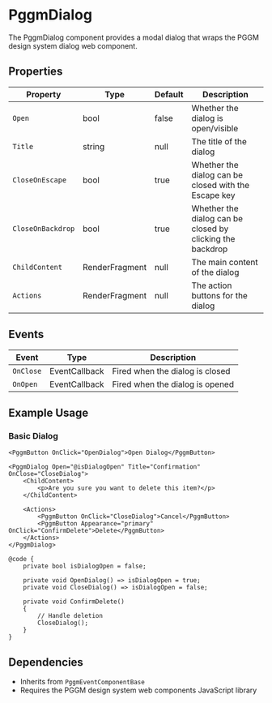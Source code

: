 # PggmDialog

The PggmDialog component provides a modal dialog that wraps the PGGM design system dialog web component.

## Properties

| Property | Type | Default | Description |
|----------|------|---------|-------------|
| `Open` | bool | false | Whether the dialog is open/visible |
| `Title` | string | null | The title of the dialog |
| `CloseOnEscape` | bool | true | Whether the dialog can be closed with the Escape key |
| `CloseOnBackdrop` | bool | true | Whether the dialog can be closed by clicking the backdrop |
| `ChildContent` | RenderFragment | null | The main content of the dialog |
| `Actions` | RenderFragment | null | The action buttons for the dialog |

## Events

| Event | Type | Description |
|-------|------|-------------|
| `OnClose` | EventCallback | Fired when the dialog is closed |
| `OnOpen` | EventCallback | Fired when the dialog is opened |

## Example Usage

### Basic Dialog

```razor
<PggmButton OnClick="OpenDialog">Open Dialog</PggmButton>

<PggmDialog Open="@isDialogOpen" Title="Confirmation" OnClose="CloseDialog">
    <ChildContent>
        <p>Are you sure you want to delete this item?</p>
    </ChildContent>
    
    <Actions>
        <PggmButton OnClick="CloseDialog">Cancel</PggmButton>
        <PggmButton Appearance="primary" OnClick="ConfirmDelete">Delete</PggmButton>
    </Actions>
</PggmDialog>

@code {
    private bool isDialogOpen = false;

    private void OpenDialog() => isDialogOpen = true;
    private void CloseDialog() => isDialogOpen = false;
    
    private void ConfirmDelete()
    {
        // Handle deletion
        CloseDialog();
    }
}
```

## Dependencies

- Inherits from `PggmEventComponentBase`  
- Requires the PGGM design system web components JavaScript library